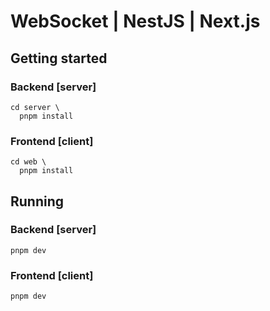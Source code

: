 # WebSocket | NestJS | Next.js

## Getting started

### Backend [server]

```ssh
cd server \
  pnpm install
```

### Frontend [client]

```ssh
cd web \
  pnpm install
```

## Running

### Backend [server]

```ssh
pnpm dev
```

### Frontend [client]

```ssh
pnpm dev
```
